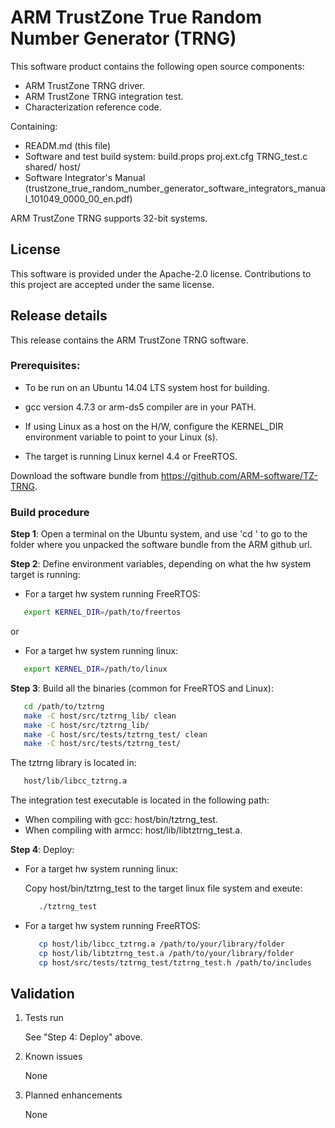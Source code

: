 # ARM TrustZone True Random Number Generator (TRNG)

This software product contains the following open source components:

* ARM TrustZone TRNG driver.
* ARM TrustZone TRNG integration test.
* Characterization reference code.
	

Containing:

* READM.md (this file)
* Software and test build system:
    build.props
    proj.ext.cfg
    TRNG_test.c
    shared/
    host/  
* Software Integrator's Manual   (trustzone_true_random_number_generator_software_integrators_manual_101049_0000_00_en.pdf)

ARM TrustZone TRNG supports 32-bit systems.

## License 

This software is provided under the Apache-2.0 license. Contributions to this project are accepted under the same license.
		
	
## Release details

This release contains the ARM TrustZone TRNG software.

### Prerequisites:

* To be run on an Ubuntu 14.04 LTS system host for building. 

* gcc version 4.7.3 or arm-ds5 compiler are in your PATH.

* If using Linux as a host on the H/W, configure the KERNEL_DIR environment variable to point to your Linux (s).

* The target is running Linux kernel 4.4 or FreeRTOS.

Download the software bundle from https://github.com/ARM-software/TZ-TRNG.

### Build procedure

**Step 1**: Open a terminal on the Ubuntu system, and use 'cd <path>' to go to the folder where you unpacked the software bundle from the ARM github url.

**Step 2**: Define environment variables, depending on what the hw system target is running:

* For a target hw system running FreeRTOS:
```bash
   export KERNEL_DIR=/path/to/freertos
```
or

* For a target hw system running linux:
```bash
   export KERNEL_DIR=/path/to/linux
```				
  
**Step 3**: Build all the binaries (common for FreeRTOS and Linux):
```bash
   cd /path/to/tztrng
   make -C host/src/tztrng_lib/ clean
   make -C host/src/tztrng_lib/
   make -C host/src/tests/tztrng_test/ clean 
   make -C host/src/tests/tztrng_test/ 
```			
The tztrng library is located in:
```bash
   host/lib/libcc_tztrng.a        
```
	
The integration test executable is located in the following path:
   - When compiling with gcc: host/bin/tztrng_test.
   - When compiling with armcc: host/lib/libtztrng_test.a.


**Step 4**: Deploy:
* For a target hw system running linux:

  Copy host/bin/tztrng_test to the target linux file system and exeute:
  ```bash
     ./tztrng_test
  ```

* For a target hw system running FreeRTOS:

  ```bash
     cp host/lib/libcc_tztrng.a /path/to/your/library/folder
     cp host/lib/libtztrng_test.a /path/to/your/library/folder
     cp host/src/tests/tztrng_test/tztrng_test.h /path/to/includes
  ```
    
## Validation

1. Tests run

    See "Step 4: Deploy" above.

1. Known issues
        
    None

1. Planned enhancements
        
    None
